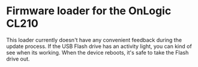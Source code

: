 # Firmware loader for the OnLogic CL210

This loader currently doesn't have any convenient feedback during the update
process. If the USB Flash drive has an activity light, you can kind of see when
its working. When the device reboots, it's safe to take the Flash drive out.

